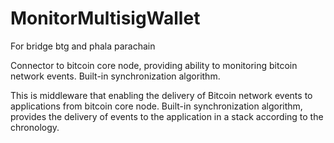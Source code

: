 # MonitorMultisigWallet
For bridge btg and phala parachain

Connector to bitcoin core node, providing ability to monitoring bitcoin network events. Built-in synchronization algorithm.

This is middleware that enabling the delivery of Bitcoin network events to applications from bitcoin core node. Built-in synchronization algorithm, provides the delivery of events to the application in a stack according to the chronology.

